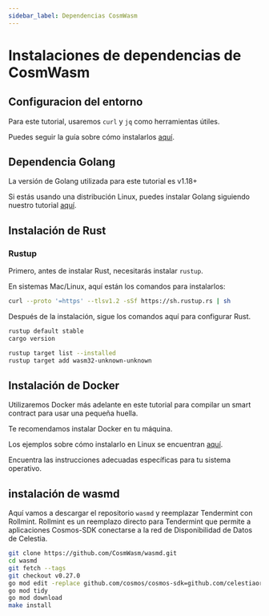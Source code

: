 ```yaml
---
sidebar_label: Dependencias CosmWasm
---
```


# Instalaciones de dependencias de CosmWasm

## Configuracion del entorno

Para este tutorial, usaremos `curl` y `jq` como herramientas útiles.

Puedes seguir la guía sobre cómo instalarlos [aquí](./environment.md#setting-up-dependencies).

## Dependencia Golang

La versión de Golang utilizada para este tutorial es v1.18+

Si estás usando una distribución Linux, puedes instalar Golang siguiendo nuestro tutorial [aquí](./environment.md#install-golang).

## Instalación de Rust

### Rustup

Primero, antes de instalar Rust, necesitarás instalar `rustup`.

En sistemas Mac/Linux, aquí están los comandos para instalarlos:

```sh
curl --proto '=https' --tlsv1.2 -sSf https://sh.rustup.rs | sh
```

Después de la instalación, sigue los comandos aquí para configurar Rust.

```sh
rustup default stable
cargo version

rustup target list --installed
rustup target add wasm32-unknown-unknown
```

## Instalación de Docker

Utilizaremos Docker más adelante en este tutorial para compilar un smart contract para usar una pequeña huella.

Te recomendamos instalar Docker en tu máquina.

Los ejemplos sobre cómo instalarlo en Linux se encuentran [aquí](https://docs.docker.com/engine/install/ubuntu/).

Encuentra las instrucciones adecuadas específicas para tu sistema operativo.

## instalación de wasmd

Aquí vamos a descargar el repositorio `wasmd` y reemplazar Tendermint con Rollmint. Rollmint es un reemplazo directo para Tendermint que permite a aplicaciones Cosmos-SDK conectarse a la red de Disponibilidad de Datos de Celestia.

```sh
git clone https://github.com/CosmWasm/wasmd.git
cd wasmd
git fetch --tags
git checkout v0.27.0
go mod edit -replace github.com/cosmos/cosmos-sdk=github.com/celestiaorg/cosmos-sdk-rollmint@v0.46.1-rollmint-v0.4.0
go mod tidy 
go mod download
make install
```
